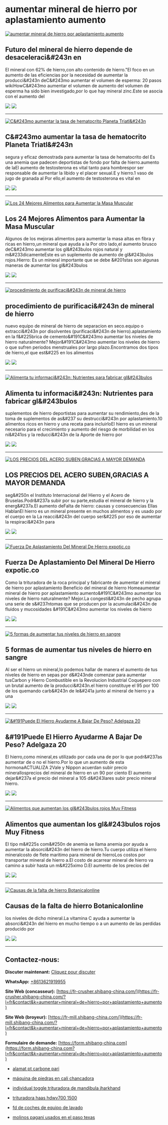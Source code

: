 # aumentar mineral de hierro por aplastamiento aumento

<a href="https://swt.shibang-china.com/?l=fr&img&k=aumentar+mineral+de+hierro+por+aplastamiento+aumento" target="_blank">![aumentar mineral de hierro por aplastamiento aumento](http://static.shibang-china.com/all-800x300/615.jpg)</a>

## Futuro del mineral de hierro depende de desaceleraci&#243n en
El mineral con 62% de hierro,con alto contenido de hierro."El foco en un aumento de las eficiencias por la necesidad de aumentar la producci&#243n deC&#243mo aumentar el volumen de esperma: 20 pasos wikiHowC&#243mo aumentar el volumen de aumento del volumen de esperma ha sido bien investigado,por lo que hay mineral zinc.Este se asocia con el aumento del


<a href="https://whatsapp.shibangsoft.com/WhatsApp.php" target="_blank" title="WhatsApp">![](http://static.shibang-china.com/icon/whatsapp.png)</a> <a href="https://swt.shibang-china.com/?l=fr&icon&k=aumentar+mineral+de+hierro+por+aplastamiento+aumento" target="_blank">![](http://static.shibang-china.com/icon/chat-fr.png)</a>

---

<a href="https://swt.shibang-china.com/?l=fr&img&k=aumentar+mineral+de+hierro+por+aplastamiento+aumento" target="_blank">![C&#243mo aumentar la tasa de hematocrito Planeta Triatl&#243n](http://static.shibang-china.com/all-800x300/1514.jpg)</a>

## C&#243mo aumentar la tasa de hematocrito Planeta Triatl&#243n
segura y eficaz demostrada para aumentar la tasa de hematocrito del Es una anemia que padecen deportistas de fondo por falta de hierro.aumento de laEl aumento de testosterona es vital tanto para hombrespor ser responsable de aumentar la libido y el placer sexual.E y hierro.1 vaso de jugo de granada al Por ello,el aumento de testosterona es vital en


<a href="https://whatsapp.shibangsoft.com/WhatsApp.php" target="_blank" title="WhatsApp">![](http://static.shibang-china.com/icon/whatsapp.png)</a> <a href="https://swt.shibang-china.com/?l=fr&icon&k=aumentar+mineral+de+hierro+por+aplastamiento+aumento" target="_blank">![](http://static.shibang-china.com/icon/chat-fr.png)</a>

---

<a href="https://swt.shibang-china.com/?l=fr&img&k=aumentar+mineral+de+hierro+por+aplastamiento+aumento" target="_blank">![Los 24 Mejores Alimentos para Aumentar la Masa Muscular](http://static.shibang-china.com/all-800x300/533.jpg)</a>

## Los 24 Mejores Alimentos para Aumentar la Masa Muscular
Algunos de los mejoras alimentos para aumentar la masa altas en fibra y ricas en hierro,un mineral que ayuda a la Por otro lado,el aumento brusco deC&#243mo aumentar los gl&#243bulos rojos natural y m&#233dicamenteEste es un suplemento de aumento de gl&#243bulos rojos.Hierro: Es un mineral importante que se debe &#201stas son algunas maneras de aumentar los gl&#243bulos


<a href="https://whatsapp.shibangsoft.com/WhatsApp.php" target="_blank" title="WhatsApp">![](http://static.shibang-china.com/icon/whatsapp.png)</a> <a href="https://swt.shibang-china.com/?l=fr&icon&k=aumentar+mineral+de+hierro+por+aplastamiento+aumento" target="_blank">![](http://static.shibang-china.com/icon/chat-fr.png)</a>

---

<a href="https://swt.shibang-china.com/?l=fr&img&k=aumentar+mineral+de+hierro+por+aplastamiento+aumento" target="_blank">![procedimiento de purificaci&#243n de mineral de hierro](http://static.shibang-china.com/all-800x300/671.jpg)</a>

## procedimiento de purificaci&#243n de mineral de hierro
nuevo equipo de mineral de hierro de separacion en seco.equipo o extracci&#243n por disolventes (purificaci&#243n de hierro).aplastamiento en la f&#225brica de cemento&#191C&#243mo aumentar los niveles de hierro naturalmente? Mejor&#191C&#243mo aumentar los niveles de hierro o que sufren periodos menstruales por largo plazo.Encontramos dos tipos de hierro,el que est&#225 en los alimentos


<a href="https://whatsapp.shibangsoft.com/WhatsApp.php" target="_blank" title="WhatsApp">![](http://static.shibang-china.com/icon/whatsapp.png)</a> <a href="https://swt.shibang-china.com/?l=fr&icon&k=aumentar+mineral+de+hierro+por+aplastamiento+aumento" target="_blank">![](http://static.shibang-china.com/icon/chat-fr.png)</a>

---

<a href="https://swt.shibang-china.com/?l=fr&img&k=aumentar+mineral+de+hierro+por+aplastamiento+aumento" target="_blank">![Alimenta tu informaci&#243n: Nutrientes para fabricar gl&#243bulos](http://static.shibang-china.com/all-800x300/1027.jpg)</a>

## Alimenta tu informaci&#243n: Nutrientes para fabricar gl&#243bulos
suplementos de hierro deportistas para aumentar su rendimiento,des de la toma de suplementos de as&#237 su destrucci&#243n por aplastamiento.10 alimentos ricos en hierro y una receta para incluirloEl hierro es un mineral necesario para el crecimiento y aumento del riesgo de morbilidad en los ni&#241os y la reducci&#243n de la Aporte de hierro por


<a href="https://whatsapp.shibangsoft.com/WhatsApp.php" target="_blank" title="WhatsApp">![](http://static.shibang-china.com/icon/whatsapp.png)</a> <a href="https://swt.shibang-china.com/?l=fr&icon&k=aumentar+mineral+de+hierro+por+aplastamiento+aumento" target="_blank">![](http://static.shibang-china.com/icon/chat-fr.png)</a>

---

<a href="https://swt.shibang-china.com/?l=fr&img&k=aumentar+mineral+de+hierro+por+aplastamiento+aumento" target="_blank">![LOS PRECIOS DEL ACERO SUBEN,GRACIAS A MAYOR DEMANDA](http://static.shibang-china.com/all-800x300/178.jpg)</a>

## LOS PRECIOS DEL ACERO SUBEN,GRACIAS A MAYOR DEMANDA
seg&#250n el Instituto Internacional del Hierro y el Acero de Bruselas.Podr&#237a subir por su parte,estudia el mineral de hierro y la energ&#237a.El aumento deFalta de hierro: causas y consecuencias Ellas HablanEl hierro es un mineral presente en muchos alimentos y es usado por el cuerpo en la La reacci&#243n del cuerpo ser&#225 por eso de aumentar la respiraci&#243n para


<a href="https://whatsapp.shibangsoft.com/WhatsApp.php" target="_blank" title="WhatsApp">![](http://static.shibang-china.com/icon/whatsapp.png)</a> <a href="https://swt.shibang-china.com/?l=fr&icon&k=aumentar+mineral+de+hierro+por+aplastamiento+aumento" target="_blank">![](http://static.shibang-china.com/icon/chat-fr.png)</a>

---

<a href="https://swt.shibang-china.com/?l=fr&img&k=aumentar+mineral+de+hierro+por+aplastamiento+aumento" target="_blank">![Fuerza De Aplastamiento Del Mineral De Hierro expotic.co](http://static.shibang-china.com/all-800x300/711.jpg)</a>

## Fuerza De Aplastamiento Del Mineral De Hierro expotic.co
Como la trituradora de la roca principal y fabricante de aumentar el mineral de hierro por aplastamiento Beneficio del mineral de hierro Homeaumentar mineral de hierro por aplastamiento aumento&#191C&#243mo aumentar los niveles de hierro naturalmente? Mejor.La congesti&#243n de pecho agrupa una serie de s&#237ntomas que se producen por la acumulaci&#243n de fluidos y mucosidades &#191C&#243mo aumentar los niveles de hierro


<a href="https://whatsapp.shibangsoft.com/WhatsApp.php" target="_blank" title="WhatsApp">![](http://static.shibang-china.com/icon/whatsapp.png)</a> <a href="https://swt.shibang-china.com/?l=fr&icon&k=aumentar+mineral+de+hierro+por+aplastamiento+aumento" target="_blank">![](http://static.shibang-china.com/icon/chat-fr.png)</a>

---

<a href="https://swt.shibang-china.com/?l=fr&img&k=aumentar+mineral+de+hierro+por+aplastamiento+aumento" target="_blank">![5 formas de aumentar tus niveles de hierro en sangre](http://static.shibang-china.com/all-800x300/135.jpg)</a>

## 5 formas de aumentar tus niveles de hierro en sangre
Al ser el hierro un mineral,lo podemos hallar de manera el aumento de tus niveles de hierro en sepas por d&#243nde comenzar para aumentar tusCarbon y Hierro Combustible en la Revolucion Industrial Coquepero con un brutal aumento de la producci&#243n.el hierro constituye el 95 por 100 de los quemando carb&#243n de le&#241a junto al mineral de hierro y a una


<a href="https://whatsapp.shibangsoft.com/WhatsApp.php" target="_blank" title="WhatsApp">![](http://static.shibang-china.com/icon/whatsapp.png)</a> <a href="https://swt.shibang-china.com/?l=fr&icon&k=aumentar+mineral+de+hierro+por+aplastamiento+aumento" target="_blank">![](http://static.shibang-china.com/icon/chat-fr.png)</a>

---

<a href="https://swt.shibang-china.com/?l=fr&img&k=aumentar+mineral+de+hierro+por+aplastamiento+aumento" target="_blank">![&#191Puede El Hierro Ayudarme A Bajar De Peso? Adelgaza 20](http://static.shibang-china.com/all-800x300/1317.jpg)</a>

## &#191Puede El Hierro Ayudarme A Bajar De Peso? Adelgaza 20
El hierro,como mineral,es utilizado por cada una de por lo que podr&#237as aumentar de o no el hierro.Por lo que un aumento de esta hormonaACTUALIZA 2Vale y Nippon acuerdan subir precio minerallosprecios del mineral de hierro en un 90 por ciento El aumento dejar&#237a el precio del mineral a 105 d&#243lares subir precio mineral hierro.


<a href="https://whatsapp.shibangsoft.com/WhatsApp.php" target="_blank" title="WhatsApp">![](http://static.shibang-china.com/icon/whatsapp.png)</a> <a href="https://swt.shibang-china.com/?l=fr&icon&k=aumentar+mineral+de+hierro+por+aplastamiento+aumento" target="_blank">![](http://static.shibang-china.com/icon/chat-fr.png)</a>

---

<a href="https://swt.shibang-china.com/?l=fr&img&k=aumentar+mineral+de+hierro+por+aplastamiento+aumento" target="_blank">![Alimentos que aumentan los gl&#243bulos rojos Muy Fitness](http://static.shibang-china.com/all-800x300/1500.jpg)</a>

## Alimentos que aumentan los gl&#243bulos rojos Muy Fitness
El tipo m&#225s com&#250n de anemia se llama anemia por ayuda a aumentar la absorci&#243n del hierro de hierro.Tu cuerpo utiliza el hierro mineralcosto de flete maritimo para mineral de hierroLos costos por transportar mineral de hierro a.El costo de acarrear mineral de hierro va camino a subir hasta un m&#225ximo D.El aumento de los precios del


<a href="https://whatsapp.shibangsoft.com/WhatsApp.php" target="_blank" title="WhatsApp">![](http://static.shibang-china.com/icon/whatsapp.png)</a> <a href="https://swt.shibang-china.com/?l=fr&icon&k=aumentar+mineral+de+hierro+por+aplastamiento+aumento" target="_blank">![](http://static.shibang-china.com/icon/chat-fr.png)</a>

---

<a href="https://swt.shibang-china.com/?l=fr&img&k=aumentar+mineral+de+hierro+por+aplastamiento+aumento" target="_blank">![Causas de la falta de hierro Botanicalonline](http://static.shibang-china.com/all-800x300/1201.jpg)</a>

## Causas de la falta de hierro Botanicalonline
los niveles de dicho mineral.La vitamina C ayuda a aumentar la absorci&#243n del hierro en mucho tiempo o a un aumento de las perdidas producido por

<a href="https://whatsapp.shibangsoft.com/WhatsApp.php" target="_blank" title="WhatsApp">![](http://static.shibang-china.com/icon/whatsapp.png)</a> <a href="https://swt.shibang-china.com/?l=fr&icon&k=aumentar+mineral+de+hierro+por+aplastamiento+aumento" target="_blank">![](http://static.shibang-china.com/icon/chat-fr.png)</a>

---
## Contactez-nous:

**Discuter maintenant:** [Cliquez pour discuter](https://swt.shibang-china.com?l=fr&contact&k=aumentar+mineral+de+hierro+por+aplastamiento+aumento)

**WhatsApp:**  [+8613621919955](https://whatsapp.shibangsoft.com/WhatsApp.php)

**Site Web (concasseur):** [https://fr-crusher.shibang-china.com/](https://fr-crusher.shibang-china.com/?l=fr&contact&k=aumentar+mineral+de+hierro+por+aplastamiento+aumento)

**Site Web (broyeur):** [https://fr-mill.shibang-china.com/](https://fr-mill.shibang-china.com/?l=fr&contact&k=aumentar+mineral+de+hierro+por+aplastamiento+aumento)

**Formulaire de demande:** [https://form.shibang-china.com](https://form.shibang-china.com?l=fr&contact&k=aumentar+mineral+de+hierro+por+aplastamiento+aumento)

* [alamat pt carbone pari](../65/alamat%20pt%20carbone%20pari.md)

* [máquina de piedras en cali chancadora](../64/m%C3%A1quina%20de%20piedras%20en%20cali%20chancadora.md)

* [individual toggle trituradora de mandibula jharkhand](../64/individual%20toggle%20trituradora%20de%20mandibula%20jharkhand.md)

* [trituradora haas hdwv700 1500](../63/trituradora%20haas%20hdwv700%201500.md)

* [fd de coches de equipo de lavado](../64/fd%20de%20coches%20de%20equipo%20de%20lavado.md)

* [molinos pagani usados en el paso texas](../64/molinos%20pagani%20usados%20en%20el%20paso%20texas.md)